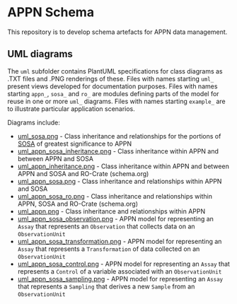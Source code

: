 # APPN Schema
This repository is to develop schema artefacts for APPN data management.

## UML diagrams
The `uml` subfolder contains PlantUML specifications for class diagrams as .TXT files and .PNG renderings of these. Files with names starting `uml_` present views developed for documentation purposes. Files with names starting `appn_`, `sosa_` and `ro_` are modules defining parts of the model for reuse in one or more `uml_` diagrams. Files with names starting `example_` are to illustrate particular application scenarios. 

Diagrams include:
* [uml_sosa.png](/uml/uml_sosa.png) - Class inheritance and relationships for the portions of [SOSA](https://w3c.github.io/sdw-sosa-ssn/ssn/) of greatest significance to APPN
* [uml_appn_sosa_inheritance.png](/uml/uml_appn_sosa_inheritance.png) - Class inheritance within APPN and between APPN and SOSA
* [uml_appn_inheritance.png](/uml/uml_appn_inheritance.png) - Class inheritance within APPN and between APPN and SOSA and RO-Crate (schema.org)
* [uml_appn_sosa.png](/uml/uml_appn_sosa.png) - Class inheritance and relationships within APPN and SOSA
* [uml_appn_sosa_ro.png](/uml/uml_appn_sosa_ro.png) - Class inheritance and relationships within APPN, SOSA and RO-Crate (schema.org)
* [uml_appn.png](/uml/uml_appn.png) - Class inheritance and relationships within APPN
* [uml_appn_sosa_observation.png](/uml/uml_appn_observation.png) - APPN model for representing an `Assay` that represents an `Observation` that collects data on an `ObservationUnit` 
* [uml_appn_sosa_transformation.png](/uml/uml_appn_transformation.png) - APPN model for representing an `Assay` that represents a `Transformation` of data collected on an `ObservationUnit` 
* [uml_appn_sosa_control.png](/uml/uml_appn_control.png) - APPN model for representing an `Assay` that represents a `Control` of a variable associated with an `ObservationUnit` 
* [uml_appn_sosa_sampling.png](/uml/uml_appn_sampling.png) - APPN model for representing an `Assay` that represents a `Sampling` that derives a new `Sample` from an `ObservationUnit` 
